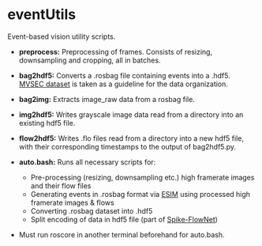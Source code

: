 # eventUtils
Event-based vision utility scripts.
* **preprocess:** Preprocessing of frames. Consists of resizing, downsampling and cropping, all in batches.
* **bag2hdf5:** Converts a .rosbag file containing events into a .hdf5. [MVSEC dataset](https://daniilidis-group.github.io/mvsec/) is taken as a guideline for the data organization.
* **bag2img:** Extracts image_raw data from a rosbag file.
* **img2hdf5:** Writes grayscale image data read from a directory into an existing hdf5 file.
* **flow2hdf5:** Writes .flo files read from a directory into a new hdf5 file, with their corresponding timestamps to the output of bag2hdf5.py.
* **auto.bash:** Runs all necessary scripts for:
    * Pre-processing (resizing, downsampling etc.) high framerate images and their flow files
    * Generating events in .rosbag format via [ESIM](https://github.com/uzh-rpg/rpg_esim) using processed high framerate images & flows 
    * Converting .rosbag dataset into .hdf5
    * Split encoding of data in hdf5 file (part of [Spike-FlowNet](https://github.com/chan8972/Spike-FlowNet))

* Must run roscore in another terminal beforehand for auto.bash.
